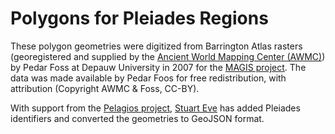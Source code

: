 # Polygons for Pleiades Regions

These polygon geometries were digitized from Barrington Atlas rasters (georegistered and supplied by the
[Ancient World Mapping Center (AWMC)](http://awmc.unc.edu/)) by Pedar Foss at Depauw University in 2007 for the
[MAGIS project](http://cgma.depauw.edu/MAGIS/). The data was made available by Pedar Foos for free redistribution,
with attribution (Copyright AWMC & Foss, CC-BY).

With support from the [Pelagios project](http://pelagios-project.blogspot.co.uk), [Stuart Eve](http://www.dead-mens-eyes.org/) 
has added Pleiades identifiers and converted the geometries to GeoJSON format.


